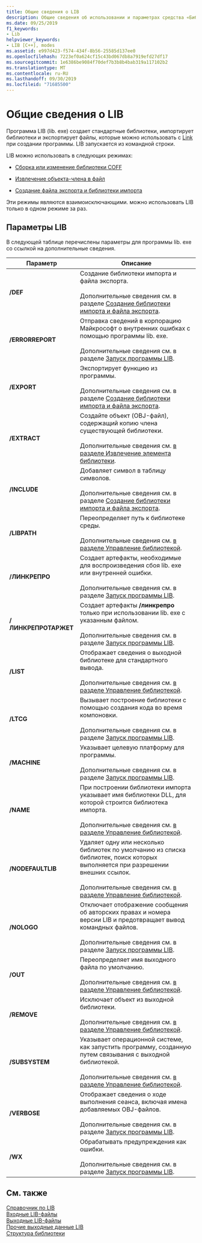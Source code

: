 ```yaml
---
title: Общие сведения о LIB
description: Общие сведения об использовании и параметрах средства «Библиотека», lib. exe.
ms.date: 09/25/2019
f1_keywords:
- Lib
helpviewer_keywords:
- LIB [C++], modes
ms.assetid: e997d423-f574-434f-8b56-25585d137ee0
ms.openlocfilehash: 7223ef0a624cf15c43bd067db8a7919efd27df17
ms.sourcegitcommit: 1e6386be9084f70def7b3b8b4bab319a117102b2
ms.translationtype: MT
ms.contentlocale: ru-RU
ms.lasthandoff: 09/30/2019
ms.locfileid: "71685500"
---
```

# <a name="overview-of-lib"></a>Общие сведения о LIB

Программа LIB (lib. exe) создает стандартные библиотеки, импортирует библиотеки и экспортирует файлы, которые можно использовать с [Link](linker-options.md) при создании программы. LIB запускается из командной строки.

LIB можно использовать в следующих режимах:

- [Сборка или изменение библиотеки COFF](managing-a-library.md)

- [Извлечение объекта-члена в файл](extracting-a-library-member.md)

- [Создание файла экспорта и библиотеки импорта](working-with-import-libraries-and-export-files.md)

Эти режимы являются взаимоисключающими. можно использовать LIB только в одном режиме за раз.

## <a name="lib-options"></a>Параметры LIB

В следующей таблице перечислены параметры для программы lib. exe со ссылкой на дополнительные сведения.

|Параметр|Описание|
|-|-|
|**/DEF**|Создание библиотеки импорта и файла экспорта.<br/><br/>Дополнительные сведения см. в разделе [Создание библиотеки импорта и файла экспорта](building-an-import-library-and-export-file.md).|
|**/ERRORREPORT**|   Отправка сведений в корпорацию Майкрософт о внутренних ошибках с помощью программы lib. exe.<br/><br/>Дополнительные сведения см. в разделе [Запуск программы LIB](running-lib.md).|
|**/EXPORT**|   Экспортирует функцию из программы.<br/><br/>Дополнительные сведения см. в разделе [Создание библиотеки импорта и файла экспорта](building-an-import-library-and-export-file.md).|
|**/EXTRACT**|   Создайте объект (OBJ-файл), содержащий копию члена существующей библиотеки.<br/><br/>Дополнительные сведения см. [в разделе Извлечение элемента библиотеки](extracting-a-library-member.md).|
|**/INCLUDE**|   Добавляет символ в таблицу символов.<br/><br/>Дополнительные сведения см. в разделе [Создание библиотеки импорта и файла экспорта](building-an-import-library-and-export-file.md).|
|**/LIBPATH**|   Переопределяет путь к библиотеке среды.<br/><br/>Дополнительные сведения см. [в разделе Управление библиотекой](managing-a-library.md).|
|**/ЛИНКРЕПРО**|   Создает артефакты, необходимые для воспроизведения сбоя lib. exe или внутренней ошибки.<br/><br/>Дополнительные сведения см. в разделе [Запуск программы LIB](running-lib.md).|
|**/ЛИНКРЕПРОТАРЖЕТ**|   Создает артефакты **/линкрепро** только при использовании lib. exe с указанным файлом.<br/><br/>Дополнительные сведения см. в разделе [Запуск программы LIB](running-lib.md).|
|**/LIST**|   Отображает сведения о выходной библиотеке для стандартного вывода.<br/><br/>Дополнительные сведения см. [в разделе Управление библиотекой](managing-a-library.md).|
|**/LTCG**|   Вызывает построение библиотеки с помощью создания кода во время компоновки.<br/><br/>Дополнительные сведения см. в разделе [Запуск программы LIB](running-lib.md).|
|**/MACHINE**|   Указывает целевую платформу для программы.<br/><br/>Дополнительные сведения см. в разделе [Запуск программы LIB](running-lib.md).|
|**/NAME**|   При построении библиотеки импорта указывает имя библиотеки DLL, для которой строится библиотека импорта.<br/><br/>Дополнительные сведения см. [в разделе Управление библиотекой](managing-a-library.md).|
|**/NODEFAULTLIB**|   Удаляет одну или несколько библиотек по умолчанию из списка библиотек, поиск которых выполняется при разрешении внешних ссылок.<br/><br/>Дополнительные сведения см. [в разделе Управление библиотекой](managing-a-library.md).|
|**/NOLOGO**|   Отключает отображение сообщения об авторских правах и номера версии LIB и предотвращает вывод командных файлов.<br/><br/>Дополнительные сведения см. в разделе [Запуск программы LIB](running-lib.md).|
|**/OUT**|   Переопределяет имя выходного файла по умолчанию.<br/><br/>Дополнительные сведения см. [в разделе Управление библиотекой](managing-a-library.md).|
|**/REMOVE**|   Исключает объект из выходной библиотеки.<br/><br/>Дополнительные сведения см. [в разделе Управление библиотекой](managing-a-library.md).|
|**/SUBSYSTEM**|   Указывает операционной системе, как запустить программу, созданную путем связывания с выходной библиотекой.<br/><br/>Дополнительные сведения см. [в разделе Управление библиотекой](managing-a-library.md).|
|**/VERBOSE**|   Отображает сведения о ходе выполнения сеанса, включая имена добавляемых OBJ-файлов.<br/><br/>Дополнительные сведения см. в разделе [Запуск программы LIB](running-lib.md).|
|**/WX**|   Обрабатывать предупреждения как ошибки.<br/><br/>Дополнительные сведения см. в разделе [Запуск программы LIB](running-lib.md).|

## <a name="see-also"></a>См. также

[Справочник по LIB](lib-reference.md)<br/>
[Входные LIB-файлы](lib-input-files.md)<br/>
[Выходные LIB-файлы](lib-output-files.md)<br/>
[Прочие выходные данные LIB](other-lib-output.md)<br/>
[Структура библиотеки](structure-of-a-library.md)
